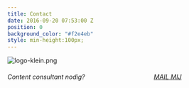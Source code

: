```yaml
---
title: Contact
date: 2016-09-20 07:53:00 Z
position: 0
background_color: "#f2e4eb"
style: min-height:100px;
---
```


![logo-klein.png](/uploads/logo-klein.png)
###### Content consultant nodig? <a href="#" class="btn btn-primary btn-lg mailto" style="margin-left:30%">MAIL MIJ</a>